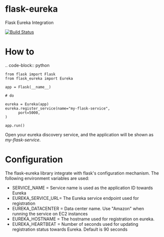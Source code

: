 # flask-eureka

Flask Eureka Integration

[![Build Status](https://travis-ci.org/elviejokike/flask-eureka.svg?branch=master)](https://travis-ci.org/elviejokike/flask-eureka)


How to
======

.. code-block:: python

    from flask import Flask
    from flask_eureka import Eureka

    app = Flask(__name__)

    # do 

    eureka = Eureka(app)
    eureka.register_service(name="my-flask-service",
          port=5000,
    )

    app.run()

Open your eureka discovery service, and the application will be shown as *my-flask-service*.

Configuration
=============

The flask-eureka library integrate with flask's configuration mechanism. The following environment variables are used:

- SERVICE_NAME = Service name is used as the application ID towards Eureka
- EUREKA_SERVICE_URL= The Eureka service endpoint used for registration
- EUREKA_DATACENTER = Data center name. Use "Amazon" when running the service on EC2 instances
- EUREKA_HOSTNAME = The hostname used for registration on eureka. 
- EUREKA_HEARTBEAT = Number of seconds used for updating registration status towards Eureka. Default is 90 seconds
